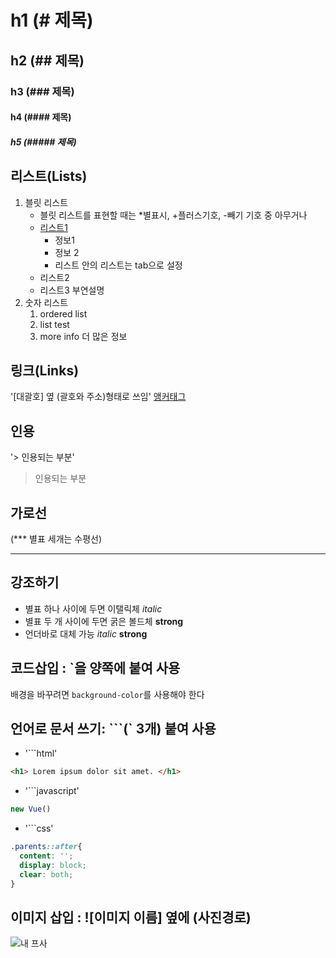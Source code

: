 # h1 (# 제목)
## h2 (## 제목)
### h3 (### 제목) 
#### h4 (#### 제목)
##### h5 (##### 제목)

## 리스트(Lists)
1. 블릿 리스트
	* 블릿 리스트를 표현할 때는 *별표시, +플러스기호, -빼기 기호 중 아무거나
	* [리스트1](#글-내부에서-이동시키기)
		+ 정보1
		+ 정보 2
		+ 리스트 안의 리스트는 tab으로 설정
	* 리스트2
	* 리스트3
	부연설명
2. 숫자 리스트
	1. ordered list
	2. list test
	3. more info
	더 많은 정보

## 링크(Links)
'[대괄호] 옆 (괄호와 주소)형태로 쓰임'
[앵커태그](https://www.google.com)

## 인용
'> 인용되는 부분'
> 인용되는 부분

## 가로선
(*** 별표 세개는 수평선)
***

## 강조하기
+ 별표 하나 사이에 두면 이탤릭체 *italic*
+ 별표 두 개 사이에 두면 굵은 볼드체  **strong**
+ 언더바로 대체 가능 _italic_ __strong__

## 코드삽입 : `을 양쪽에 붙여 사용
배경을 바꾸려면 `background-color`를 사용해야 한다

## 언어로 문서 쓰기: ```(` 3개) 붙여 사용
* '```html'
```html
<h1> Lorem ipsum dolor sit amet. </h1>
```
* '```javascript'
```javascript
new Vue()
```
* '```css'
```css
.parents::after{
  content: '';
  display: block;
  clear: both;
}
```

## 이미지 삽입 : ![이미지 이름] 옆에 (사진경로)

![내 프사](https://avatars0.githubusercontent.com/u/26450068?v=3&s=460)
